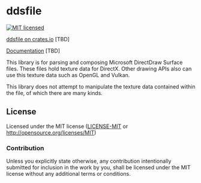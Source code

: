 # ddsfile

[![MIT licensed](https://img.shields.io/badge/license-MIT-blue.svg)](./LICENSE-MIT)

[ddsfile on crates.io](https://crates.io/crates/ddsfile)  [TBD]

[Documentation](https://docs.rs/ddsfile)  [TBD]

This library is for parsing and composing Microsoft DirectDraw Surface files.
These files hold texture data for DirectX.  Other drawing APIs also can use
this texture data such as OpenGL and Vulkan.

This library does not attempt to manipulate the texture data contained within
the file, of which there are many kinds.

## License

Licensed under the MIT license ([LICENSE-MIT](LICENSE-MIT) or http://opensource.org/licenses/MIT)

### Contribution

Unless you explicitly state otherwise, any contribution intentionally submitted
for inclusion in the work by you, shall be licensed under the MIT license without
any additional terms or conditions.
